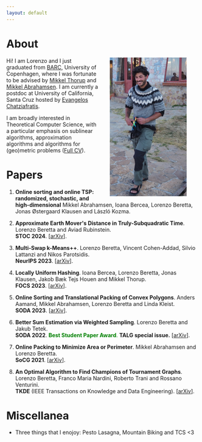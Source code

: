 ```yaml
---
layout: default
---
```


# About

<img src="figures/titicaca_lake.jpg" align="right" width="40%" hspace="30" vspace="0" alt="be balanced" />

Hi! I am Lorenzo and I just graduated from [BARC](https://barc.ku.dk/), University of Copenhagen, where I was fortunate to be advised by [Mikkel Thorup](http://hjemmesider.diku.dk/~mthorup/) 
and [Mikkel Abrahamsen](https://sites.google.com/view/mikkel-abrahamsen).
I am currently a postdoc at University of California, Santa Cruz hosted by [Evangelos Chatziafratis](https://cs.stanford.edu/~vaggos/).

I am broadly interested in Theoretical Computer Science, with a particular emphasis on sublinear algorithms, approximation algorithms 
and algorithms for (geo)metric problems ([Full CV](pdfs/CV.pdf)).


# Papers
1. **Online sorting and online TSP: randomized, stochastic, and high-dimensional** 	Mikkel Abrahamsen, Ioana Bercea, Lorenzo Beretta, Jonas Østergaard Klausen and László Kozma.

1. **Approximate Earth Mover's Distance in Truly-Subquadratic Time**. Lorenzo Beretta and
Aviad Rubinstein. \
**STOC 2024**.
[[arXiv](https://arxiv.org/abs/2310.19514)].

1. **Multi-Swap k-Means++**. Lorenzo Beretta, Vincent Cohen-Addad, Silvio Lattanzi and Nikos Parotsidis.\
**NeurIPS 2023**.
[[arXiv](https://arxiv.org/abs/2309.16384)].

1. **Locally Uniform Hashing**. Ioana Bercea, Lorenzo Beretta, Jonas Klausen, Jakob Bæk Tejs Houen
and Mikkel Thorup. \
**FOCS 2023**.
[[arXiv](https://arxiv.org/abs/2308.14134)].

1. **Online Sorting and Translational Packing of Convex Polygons**. Anders Aamand, Mikkel Abrahamsen, Lorenzo Beretta and Linda Kleist. \
**SODA 2023**.
[[arXiv](https://arxiv.org/abs/2112.03791)].

1. **Better Sum Estimation via Weighted Sampling**. Lorenzo Beretta and Jakub Tetek.\
**SODA 2022**. <span style="color:green"> **Best Student Paper Award**.</span> **TALG special issue.**
[[arXiv](https://arxiv.org/abs/2110.14948)].

1. **Online Packing to Minimize Area or Perimeter**. Mikkel Abrahamsen and Lorenzo Beretta. \
**SoCG 2021**.
[[arXiv](https://arxiv.org/abs/2101.09024)].

1. **An Optimal Algorithm to Find Champions of Tournament Graphs**. Lorenzo Beretta, Franco Maria
Nardini, Roberto Trani and Rossano Venturini. \
**TKDE** (IEEE Transactions on Knowledge and Data Engineering). [[arXiv](https://arxiv.org/abs/2111.13621)].

# Miscellanea

* Three things that I enojoy: Pesto Lasagna, Mountain Biking and TCS <3 
